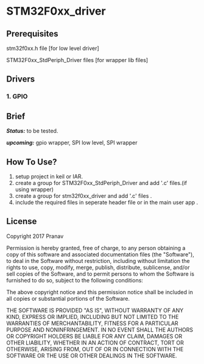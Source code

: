 # STM32F0xx_driver

## Prerequisites
stm32f0xx.h file [for low level driver]

STM32F0xx_StdPeriph_Driver files [for wrapper lib files]

## Drivers
### 1. GPIO
	


## Brief


***Status:*** to be tested.

***upcoming:*** gpio wrapper, SPI low level, SPI wrapper


## How To Use?
1. setup project in keil or IAR.
2. create a group for STM32F0xx_StdPeriph_Driver and add '.c' files.(if using wrapper)
3. create a group for stm32f0xx_driver and add '.c' files .
4. include the required files in seperate header file or in the main user app .

## License

Copyright 2017 Pranav

Permission is hereby granted, free of charge, to any person obtaining a copy of this software and associated documentation files (the "Software"), to deal in the Software without restriction, including without limitation the rights to use, copy, modify, merge, publish, distribute, sublicense, and/or sell copies of the Software, and to permit persons to whom the Software is furnished to do so, subject to the following conditions:

The above copyright notice and this permission notice shall be included in all copies or substantial portions of the Software.

THE SOFTWARE IS PROVIDED "AS IS", WITHOUT WARRANTY OF ANY KIND, EXPRESS OR IMPLIED, INCLUDING BUT NOT LIMITED TO THE WARRANTIES OF MERCHANTABILITY, FITNESS FOR A PARTICULAR PURPOSE AND NONINFRINGEMENT. IN NO EVENT SHALL THE AUTHORS OR COPYRIGHT HOLDERS BE LIABLE FOR ANY CLAIM, DAMAGES OR OTHER LIABILITY, WHETHER IN AN ACTION OF CONTRACT, TORT OR OTHERWISE, ARISING FROM, OUT OF OR IN CONNECTION WITH THE SOFTWARE OR THE USE OR OTHER DEALINGS IN THE SOFTWARE.
